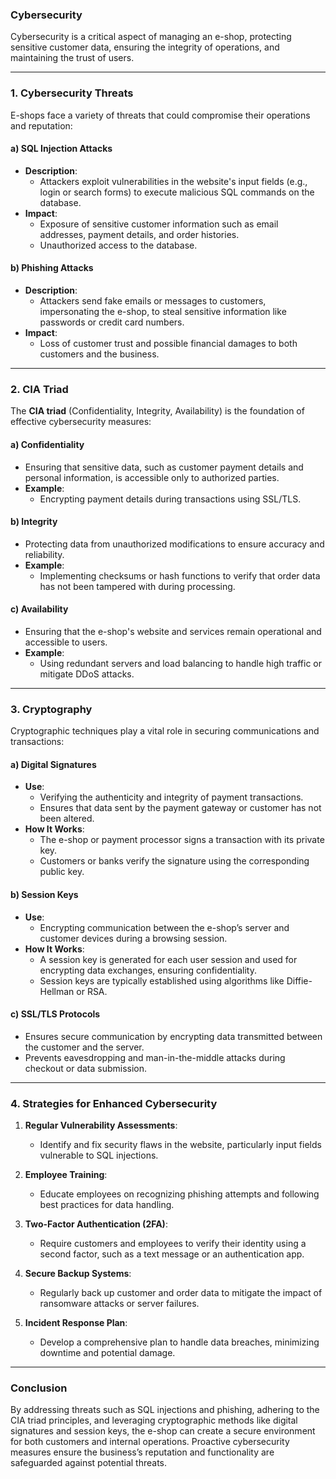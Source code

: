 ### **Cybersecurity**

Cybersecurity is a critical aspect of managing an e-shop, protecting sensitive customer data, ensuring the integrity of operations, and maintaining the trust of users.

---

### **1. Cybersecurity Threats**

E-shops face a variety of threats that could compromise their operations and reputation:

#### **a) SQL Injection Attacks**

- **Description**:
    - Attackers exploit vulnerabilities in the website's input fields (e.g., login or search forms) to execute malicious SQL commands on the database.
- **Impact**:
    - Exposure of sensitive customer information such as email addresses, payment details, and order histories.
    - Unauthorized access to the database.

#### **b) Phishing Attacks**

- **Description**:
    - Attackers send fake emails or messages to customers, impersonating the e-shop, to steal sensitive information like passwords or credit card numbers.
- **Impact**:
    - Loss of customer trust and possible financial damages to both customers and the business.

---

### **2. CIA Triad**

The **CIA triad** (Confidentiality, Integrity, Availability) is the foundation of effective cybersecurity measures:

#### **a) Confidentiality**

- Ensuring that sensitive data, such as customer payment details and personal information, is accessible only to authorized parties.
- **Example**:
    - Encrypting payment details during transactions using SSL/TLS.

#### **b) Integrity**

- Protecting data from unauthorized modifications to ensure accuracy and reliability.
- **Example**:
    - Implementing checksums or hash functions to verify that order data has not been tampered with during processing.

#### **c) Availability**

- Ensuring that the e-shop's website and services remain operational and accessible to users.
- **Example**:
    - Using redundant servers and load balancing to handle high traffic or mitigate DDoS attacks.

---

### **3. Cryptography**

Cryptographic techniques play a vital role in securing communications and transactions:

#### **a) Digital Signatures**

- **Use**:
    - Verifying the authenticity and integrity of payment transactions.
    - Ensures that data sent by the payment gateway or customer has not been altered.
- **How It Works**:
    - The e-shop or payment processor signs a transaction with its private key.
    - Customers or banks verify the signature using the corresponding public key.

#### **b) Session Keys**

- **Use**:
    - Encrypting communication between the e-shop’s server and customer devices during a browsing session.
- **How It Works**:
    - A session key is generated for each user session and used for encrypting data exchanges, ensuring confidentiality.
    - Session keys are typically established using algorithms like Diffie-Hellman or RSA.

#### **c) SSL/TLS Protocols**

- Ensures secure communication by encrypting data transmitted between the customer and the server.
- Prevents eavesdropping and man-in-the-middle attacks during checkout or data submission.

---

### **4. Strategies for Enhanced Cybersecurity**

1. **Regular Vulnerability Assessments**:
    
    - Identify and fix security flaws in the website, particularly input fields vulnerable to SQL injections.
2. **Employee Training**:
    
    - Educate employees on recognizing phishing attempts and following best practices for data handling.
3. **Two-Factor Authentication (2FA)**:
    
    - Require customers and employees to verify their identity using a second factor, such as a text message or an authentication app.
4. **Secure Backup Systems**:
    
    - Regularly back up customer and order data to mitigate the impact of ransomware attacks or server failures.
5. **Incident Response Plan**:
    
    - Develop a comprehensive plan to handle data breaches, minimizing downtime and potential damage.

---

### **Conclusion**

By addressing threats such as SQL injections and phishing, adhering to the CIA triad principles, and leveraging cryptographic methods like digital signatures and session keys, the e-shop can create a secure environment for both customers and internal operations. Proactive cybersecurity measures ensure the business’s reputation and functionality are safeguarded against potential threats.